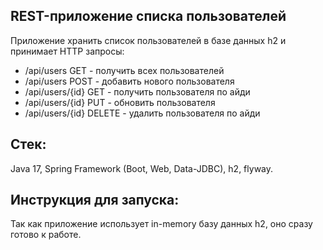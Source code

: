 ## REST-приложение списка пользователей

Приложение хранить список пользователей в базе данных h2 и принимает HTTP запросы:

- /api/users GET - получить всех пользователей
- /api/users POST - добавить нового пользователя
- /api/users/{id} GET - получить пользователя по айди
- /api/users/{id} PUT - обновить пользователя
- /api/users/{id} DELETE - удалить пользователя по айди

## Стек:
Java 17, Spring Framework (Boot, Web, Data-JDBC), h2, flyway.

## Инструкция для запуска:

Так как приложение использует in-memory базу данных h2, оно сразу готово к работе.
